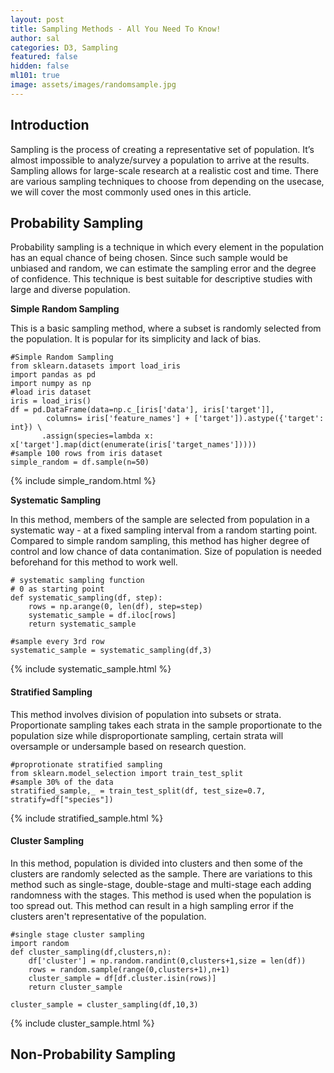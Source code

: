 ```yaml
---
layout: post
title: Sampling Methods - All You Need To Know!
author: sal
categories: D3, Sampling
featured: false
hidden: false
ml101: true
image: assets/images/randomsample.jpg
---
```


<style>

.node circle {
  fill: #fff;
  stroke: steelblue;
  stroke-width: 3px;
}

.node text { font: 12px sans-serif; }

.link {
  fill: none;
  stroke: #ccc;
  stroke-width: 2px;
}

</style>
    
<link href="https://afeld.github.io/emoji-css/emoji.css" rel="stylesheet">
<h2><strong>Introduction</strong></h2>
<p>Sampling is the process of creating a representative set of population. It’s almost impossible to analyze/survey a population to arrive at the results. Sampling allows for large-scale research at a realistic cost and time. There are various sampling techniques to choose from depending on the usecase, we will cover the most commonly used ones in this article.</p>

<div id='d3div'></div>

<h2><strong>Probability Sampling</strong></h2>
<p>Probability sampling is a technique in which every element in the population has an equal chance of being chosen. Since such sample would be unbiased and random, we can estimate the sampling error and the degree of confidence. This technique is best suitable for descriptive studies with large and diverse population.</p>

<strong>Simple Random Sampling</strong>
<p>This is a basic sampling method, where a subset is randomly selected from the population. It is popular for its simplicity and lack of bias.</p>

```
#Simple Random Sampling
from sklearn.datasets import load_iris
import pandas as pd
import numpy as np
#load iris dataset
iris = load_iris()
df = pd.DataFrame(data=np.c_[iris['data'], iris['target']],
        columns= iris['feature_names'] + ['target']).astype({'target': int}) \
       .assign(species=lambda x: x['target'].map(dict(enumerate(iris['target_names']))))
#sample 100 rows from iris dataset
simple_random = df.sample(n=50)
```

{% include simple_random.html %}

<strong>Systematic Sampling</strong>
<p>In this method, members of the sample are selected from population in a systematic way - at a fixed sampling interval from a random starting point. Compared to simple random sampling, this method has higher degree of control and low chance of data contanimation. Size of population is needed beforehand for this method to work well.</p>

```
# systematic sampling function
# 0 as starting point
def systematic_sampling(df, step):
    rows = np.arange(0, len(df), step=step)
    systematic_sample = df.iloc[rows]
    return systematic_sample

#sample every 3rd row
systematic_sample = systematic_sampling(df,3)
```

{% include systematic_sample.html %}

<h4>Stratified Sampling</h4>
<p>This method involves division of population into subsets or strata. Proportionate sampling takes each strata in the sample proportionate to the population size while disproportionate sampling, certain strata will oversample or undersample based on research question.
</p>

```
#proprotionate stratified sampling
from sklearn.model_selection import train_test_split
#sample 30% of the data
stratified_sample,_ = train_test_split(df, test_size=0.7, stratify=df["species"])
```

{% include stratified_sample.html %}

<h4>Cluster Sampling</h4>
<p>In this method, population is divided into clusters and then some of the clusters are randomly selected as the sample. There are variations to this method such as single-stage, double-stage and multi-stage each adding randomness with the stages. This method is used when the population is too spread out. This method can result in a high sampling error if the clusters aren't representative of the population.
</p>

```
#single stage cluster sampling
import random
def cluster_sampling(df,clusters,n):
    df['cluster'] = np.random.randint(0,clusters+1,size = len(df))
    rows = random.sample(range(0,clusters+1),n+1)
    cluster_sample = df[df.cluster.isin(rows)]
    return cluster_sample

cluster_sample = cluster_sampling(df,10,3)
```

{% include cluster_sample.html %}

<h2><strong>Non-Probability Sampling</strong></h2>
<p></p>


<script src="https://cdnjs.cloudflare.com/ajax/libs/d3/3.5.17/d3.min.js"></script>
<script>
var treeData = [
    {
      "name": "Sampling",
      "parent": "null",
      "value": 10,
      "type": "black",
      "level": "black",
      "url": "www.google.com",
      "children": [
        {
          "name": "Probability",
          "parent": "Sampling Techniques",
          "value": 10,
          "type": "black",
          "level": "black",
          "url": "www.google.com",
          "children": [
            {
                "name": "Simple Random Sampling",
                "parent": "Probability",
                "value": 10,
                "type": "black",
                "level": "black",
                "url": "www.google.com"
              },
              {
                "name": "Systematic Sampling",
                "parent": "Probability",
                "value": 10,
                "type": "black",
                "level": "black",
                "url": "www.google.com"
              },
              {
                "name": "Stratified Sampling",
                "parent": "Probability",
                "value": 10,
                "type": "black",
                "level": "black",
                "url": "www.google.com",
                "children": [
                    {
                        "name": "Proportionate Sampling",
                        "parent": "Stratified Sampling",
                        "value": 10,
                        "type": "black",
                        "level": "black",
                        "url": "www.google.com"
                    },
                    {
                        "name": "Disproportionate Sampling",
                        "parent": "Stratified Sampling",
                        "value": 10,
                        "type": "black",
                        "level": "black",
                        "url": "www.google.com"
                    }
                ]
              },
              {
                "name": "Cluster Sampling",
                "parent": "Probability",
                "value": 10,
                "type": "black",
                "level": "black",
                "url": "www.google.com"
              }
          ]
        },
        {
          "name": "Nonprobability",
          "parent": "Sampling Techniques",
          "value": 10,
          "type": "black",
          "level": "black",
          "url": "www.google.com",
          "children": [
            {
              "name": "Convenience Sampling",
              "parent": "Nonprobability",
              "value": 10,
              "type": "black",
              "level": "black",
              "url": "www.google.com"
            },
            {
                "name": "Judgemental Sampling",
                "parent": "Nonprobability",
                "value": 10,
                "type": "black",
                "level": "black",
                "url": "www.google.com"
            },
            {
                "name": "Quota Sampling",
                "parent": "Nonprobability",
                "value": 10,
                "type": "black",
                "level": "black",
                "url": "www.google.com"
            },
            {
                "name": "Snowball Sampling",
                "parent": "Nonprobability",
                "value": 10,
                "type": "black",
                "level": "black",
                "url": "www.google.com"
            }
          ]
        }
      ]
    }
  ];

// ************** Generate the tree diagram	 *****************
var margin = {top: 20, right: 120, bottom: 20, left: 120},
	width = 960 - margin.right - margin.left,
	height = 500 - margin.top - margin.bottom;
	
var i = 0;

var tree = d3.layout.tree()
	.size([height, width]);

var diagonal = d3.svg.diagonal()
	.projection(function(d) { return [d.y, d.x]; });

var svg = d3.select("#d3div").append("svg")
	.attr("width", width + margin.right + margin.left)
	.attr("height", height + margin.top + margin.bottom)
  .append("g")
	.attr("transform", "translate(" + margin.left + "," + margin.top + ")");

root = treeData[0];
update(root);

function update(source) {

  // Compute the new tree layout.
  var nodes = tree.nodes(root).reverse(),
	  links = tree.links(nodes);

  // Normalize for fixed-depth.
  nodes.forEach(function(d) { d.y = d.depth * 180; });

  // Declare the nodes…
  var node = svg.selectAll("g.node")
	  .data(nodes, function(d) { return d.id || (d.id = ++i); });

  // Enter the nodes.
  var nodeEnter = node.enter().append("g")
	  .attr("class", "node")
	  .attr("transform", function(d) { 
		  return "translate(" + d.y + "," + d.x + ")"; });

  nodeEnter.append("circle")
	  .attr("r", function(d) { return d.value; })
	  .style("stroke", function(d) { return d.type; })
	  .style("fill", function(d) { return d.level; });
  
  nodeEnter.append("a")
    .attr("xlink:href", function(d) { return d.url; })
    .append("text")
    .attr("x", function(d) { 
		  return d.children || d._children ? 
		  (d.value + 4) * -1 : d.value + 4 })
	  .attr("dy", ".35em")
	  .attr("text-anchor", function(d) { 
		  return d.children || d._children ? "end" : "start"; })
	  .text(function(d) { return d.name; })
    .attr("xlink:href", function(d) { return d.url; })
	  .style("fill-opacity", 1);

  // Declare the links…
  var link = svg.selectAll("path.link")
	  .data(links, function(d) { return d.target.id; });

  // Enter the links.
  link.enter().insert("path", "g")
	  .attr("class", "link")
  	  .style("stroke", function(d) { return d.target.level; })
	  .attr("d", diagonal);

}

</script>
